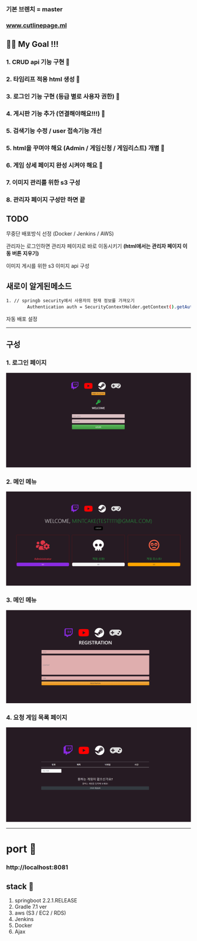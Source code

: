 ### 기본 브렌치  =  master
### www.cutlinepage.ml

## 🐹🐹  My Goal !!!

### 1. CRUD api 기능 구현 🙆
### 2. 타임리프 적용 html 생성 🙆
### 3. 로그인 기능 구현 (등급 별로 사용자 권한) 🙆
### 4. 게시판 기능 추가 (연결해야해요!!!) 🙆
### 5. 검색기능 수정 / user 접속기능 개선
### 5. html을 꾸며야 해요 (Admin / 게임신청 / 게임리스트) 개별 🙆
### 6. 게임 상세 페이지 완성 시켜야 해요 🙆
### 7. 이미지 관리를 위한 s3 구성
### 8. 관리자 페이지 구성만 하면 끝


## TODO

무중단 배포방식 선정 (Docker / Jenkins / AWS) 

관리자는 로그인하면 관리자 페이지로 바로 이동시키기 **(html에서는 관리자 페이지 이동 버튼 지우기)**

이미지 게시를 위한 s3 이미지 api 구성

## 새로이 알게된메소드
```bash
1. // springb security에서 사용자의 현재 정보를 가져오기
		Authentication auth = SecurityContextHolder.getContext().getAuthentication();
```

자동 배포 설정



 ------------------

## 구성

### 1. 로그인 페이지
![](./src/main/resources/image/html.png)

### 2. 메인 메뉴
![](./src/main/resources/image/main.png)

### 3. 메인 메뉴
![](./src/main/resources/image/ragi.png)

### 4. 요청 게임 목록 페이지
![](./src/main/resources/image/gallary.png)


---

# port 📱
### http://localhost:8081

## stack 🔨
1. springboot 2.2.1.RELEASE
2. Gradle 7.1 ver
3. aws (S3 / EC2 / RDS)
4. Jenkins
5. Docker
6. Ajax


